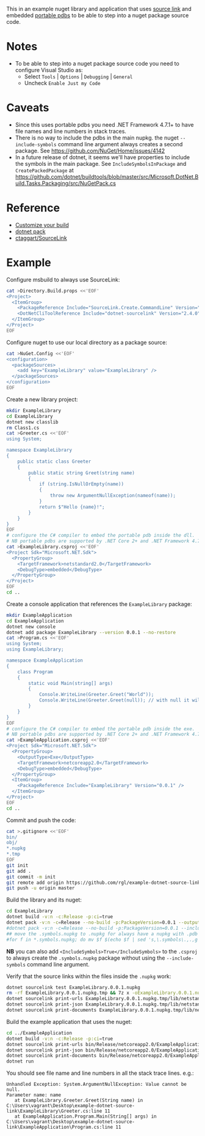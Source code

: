 This in an example nuget library and application that uses [source link](https://github.com/dotnet/core/blob/master/Documentation/diagnostics/source_link.md) and embedded [portable pdbs](https://github.com/dotnet/core/blob/master/Documentation/diagnostics/portable_pdb.md) to be able to step into a nuget package source code.


# Notes

* To be able to step into a nuget package source code you need to configure Visual Studio as:
  * Select `Tools` | `Options` | `Debugging` | `General`
  * Uncheck `Enable Just my Code`


# Caveats

* Since this uses portable pdbs you need .NET Framework 4.7.1+ to have file names and line numbers in stack traces.
* There is no way to include the pdbs in the main nupkg. the nuget `--include-symbols` command line
  argument always creates a second package.
  See https://github.com/NuGet/Home/issues/4142
* In a future release of dotnet, it seems we'll have properties to include the symbols in the main package.
  See `IncludeSymbolsInPackage` and `CreatePackedPackage` at https://github.com/dotnet/buildtools/blob/master/src/Microsoft.DotNet.Build.Tasks.Packaging/src/NuGetPack.cs


# Reference

* [Customize your build](https://docs.microsoft.com/en-us/visualstudio/msbuild/customize-your-build)
* [dotnet pack](https://docs.microsoft.com/en-us/dotnet/core/tools/dotnet-pack?tabs=netcore2x)
* [ctaggart/SourceLink](https://github.com/ctaggart/SourceLink)

# Example

Configure msbuild to always use SourceLink:

```bash
cat >Directory.Build.props <<'EOF'
<Project>
  <ItemGroup>
    <PackageReference Include="SourceLink.Create.CommandLine" Version="2.4.0" PrivateAssets="All" />
    <DotNetCliToolReference Include="dotnet-sourcelink" Version="2.4.0" />
  </ItemGroup>
</Project>
EOF
```

Configure nuget to use our local directory as a package source:

```bash
cat >NuGet.Config <<'EOF'
<configuration>
  <packageSources>
    <add key="ExampleLibrary" value="ExampleLibrary" />
  </packageSources>
</configuration>
EOF
```

Create a new library project:

```bash
mkdir ExampleLibrary
cd ExampleLibrary
dotnet new classlib
rm Class1.cs
cat >Greeter.cs <<'EOF'
using System;

namespace ExampleLibrary
{
    public static class Greeter
    {
        public static string Greet(string name)
        {
            if (string.IsNullOrEmpty(name))
            {
                throw new ArgumentNullException(nameof(name));
            }
            return $"Hello {name}!";
        }
    }
}
EOF
# configure the C# compiler to embed the portable pdb inside the dll.
# NB portable pdbs are supported by .NET Core 2+ and .NET Framework 4.7.1+.
cat >ExampleLibrary.csproj <<'EOF'
<Project Sdk="Microsoft.NET.Sdk">
  <PropertyGroup>
    <TargetFramework>netstandard2.0</TargetFramework>
    <DebugType>embedded</DebugType>
  </PropertyGroup>
</Project>
EOF
cd ..
```

Create a console application that references the `ExampleLibrary` package:

```bash
mkdir ExampleApplication
cd ExampleApplication
dotnet new console
dotnet add package ExampleLibrary --version 0.0.1 --no-restore
cat >Program.cs <<'EOF'
using System;
using ExampleLibrary;

namespace ExampleApplication
{
    class Program
    {
        static void Main(string[] args)
        {
            Console.WriteLine(Greeter.Greet("World"));
            Console.WriteLine(Greeter.Greet(null)); // with null it will throw an exception to check whether the stack traces are ok.
        }
    }
}
EOF
# configure the C# compiler to embed the portable pdb inside the exe.
# NB portable pdbs are supported by .NET Core 2+ and .NET Framework 4.7.1+.
cat >ExampleApplication.csproj <<'EOF'
<Project Sdk="Microsoft.NET.Sdk">
  <PropertyGroup>
    <OutputType>Exe</OutputType>
    <TargetFramework>netcoreapp2.0</TargetFramework>
    <DebugType>embedded</DebugType>
  </PropertyGroup>
  <ItemGroup>
    <PackageReference Include="ExampleLibrary" Version="0.0.1" />
  </ItemGroup>
</Project>
EOF
cd ..
```

Commit and push the code:

```bash
cat >.gitignore <<'EOF'
bin/
obj/
*.nupkg
*.tmp
EOF
git init
git add .
git commit -m init
git remote add origin https://github.com/rgl/example-dotnet-source-link.git
git push -u origin master
```

Build the library and its nuget:

```bash
cd ExampleLibrary
dotnet build -v:n -c:Release -p:ci=true
dotnet pack -v:n -c=Release --no-build -p:PackageVersion=0.0.1 --output .
#dotnet pack -v:n -c=Release --no-build -p:PackageVersion=0.0.1 --include-symbols --output .
## move the .symbols.nupkg to .nupkg for always have a nupkg with .pdb
#for f in *.symbols.nupkg; do mv $f $(echo $f | sed 's,\.symbols\.,.,g'); done
```

**NB** you can also add `<IncludeSymbols>True</IncludeSymbols>` to the `.csproj` to always create the `.symbols.nupkg` package without using the `--include-symbols` command line argument.

Verify that the source links within the files inside the `.nupkg` work:

```bash
dotnet sourcelink test ExampleLibrary.0.0.1.nupkg
rm -rf ExampleLibrary.0.0.1.nupkg.tmp && 7z x -oExampleLibrary.0.0.1.nupkg.tmp ExampleLibrary.0.0.1.nupkg
dotnet sourcelink print-urls ExampleLibrary.0.0.1.nupkg.tmp/lib/netstandard2.0/ExampleLibrary.dll
dotnet sourcelink print-json ExampleLibrary.0.0.1.nupkg.tmp/lib/netstandard2.0/ExampleLibrary.dll | cat | jq .
dotnet sourcelink print-documents ExampleLibrary.0.0.1.nupkg.tmp/lib/netstandard2.0/ExampleLibrary.dll
```

Build the example application that uses the nuget:

```bash
cd ../ExampleApplication
dotnet build -v:n -c:Release -p:ci=true
dotnet sourcelink print-urls bin/Release/netcoreapp2.0/ExampleApplication.dll
dotnet sourcelink print-json bin/Release/netcoreapp2.0/ExampleApplication.dll | cat | jq .
dotnet sourcelink print-documents bin/Release/netcoreapp2.0/ExampleApplication.dll
dotnet run
```

You should see file name and line numbers in all the stack trace lines. e.g.:

```
Unhandled Exception: System.ArgumentNullException: Value cannot be null.
Parameter name: name
   at ExampleLibrary.Greeter.Greet(String name) in C:\Users\vagrant\Desktop\example-dotnet-source-link\ExampleLibrary\Greeter.cs:line 11
   at ExampleApplication.Program.Main(String[] args) in C:\Users\vagrant\Desktop\example-dotnet-source-link\ExampleApplication\Program.cs:line 11
```
